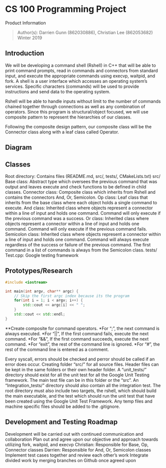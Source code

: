 # CS 100 Programming Project

Product Information
> Author(s): Darrien Gunn (862030886), Christian Lee (862053682)
> Winter 2019

## Introduction
We will be developing a command shell (Rshell) in C++ that will be able to print command prompts, read in commands and connectors from standard input, and execute the appropriate commands using execvp, waitpid, and fork. A shell is a user interface which accesses an operating system’s services. Specific characters (commands) will be used to provide instructions and send data to the operating system. 

Rshell will be able to handle inputs without limit to the number of commands chained together through connections as well as any combination of operators. Since this program is structural/object focused, we will use composite pattern to represent the hierarchies of our classes. 

Following the composite design pattern, our composite class will be the Connector class along with a leaf class called Operator.

## Diagram

## Classes
Root directory: Contains files (README.md, src/, tests/, CMakeLists.txt)
src/
Base class: Abstract type which oversees the previous command that was output and leaves execute and check functions to be defined in child classes.
Connector class: Composite class which inherits from Rshell and contains the connectors And, Or, Semicolon.
Op class: Leaf class that inherits from the base class where each object holds a single command to execute.
And class: Inherited class where objects represent a connector within a line of input and holds one command. Command will only execute if the previous command was a success.
Or class: Inherited class where objects represent a connector within a line of input and holds one command. Command will only execute if the previous command fails.
Semicolon class: Inherited class where objects represent a connector within a line of input and holds one command. Command will always execute regardless of the success or failure of the previous command. The first command in a list of commands is always from the Semicolon class.
tests/
Test.cpp: Google testing framework


## Prototypes/Research
```c++
#include <iostream>

int main(int argv, char** argc) {
    // Skip the first argc index because its the program
    for(int i = 1; i < argv; i++) {
        std::cout << argc[i] << " ";
    }
    std::cout << std::endl;
}
```
**Create composite for command operators.
*For “;”, the next command is always executed.
*For “||”, If the first command fails, execute the next command.
*For “&&”, If the first command succeeds, execute the next command.
*For “exit”, the rest of the command line is ignored.
*For “#”, the rest of the command line is entered as a comment.

Every syscall, errors should be checked and perror should be called if an error does occur.
Creating folder “src/” for all source files. Header files can be kept in the same folders or their own header folder. A “unit_tests/” directory should exist for all the unit test for all the Google Unit Testing framework. The main test file can be in this folder or the “src”. An “Integration_tests/” directory should also contain all the integration test. The root directory must also include two targets, the rshell, which should build the main executable, and the test which should run the unit test that have been created using the Google Unit Test Framework. Any temp files and machine specific files should be added to the .gitignore.

## Development and Testing Roadmap
Development will be carried out with continued communication and collaboration
Plan out and agree upon our objective and approach towards utilizing fork, waitpid, and execvp
Christian: Responsible for Base, Op, Connector classes
Darrien: Responsible for And, Or, Semicolon classes
Implement test cases together and review each other’s work 
Integrate divided work by merging branches on Github once agreed upon



